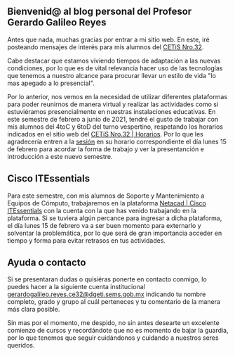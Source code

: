 ## Bienvenid@ al blog personal del Profesor Gerardo Galileo Reyes

Antes que nada, muchas gracias por entrar a mi sitio web. En este, iré posteando mensajes de interés para mis alumnos del [CETiS Nro.32](http://cetis32.edu.mx).

Cabe destacar que estamos viviendo tiempos de adaptación a las nuevas condiciones, por lo que es de vital relevancia hacer uso de las tecnologías que tenemos a nuestro alcance para procurar llevar un estilo de vida "lo mas apegado a lo presencial". 

Por lo anterior, nos vemos en la necesidad de utilizar diferentes plataformas para poder reunirnos de manera virtual y realizar las actividades como si estuviéramos presencialmente en nuestras instalaciones educativas.
En este semestre de febrero a junio de 2021, tendré el gusto de trabajar con mis alumnos del 4toC y 6toD del turno vespertino, respetando los horarios indicados en el sitio web del [CETiS Nro.32 | Horarios](http://cetis32.edu.mx/Horarios.html). Por lo que les agradecería entren a la [sesión](https://meet.google.com/jpc-tcsx-mhp) en su horario correspondiente el día lunes 15 de febrero para acordar la forma de trabajo y ver la presentanción e introducción a este nuevo semestre.

## Cisco ITEssentials

Para este semestre, con mis alumnos de Soporte y Mantenimiento a Equipos de Cómputo, trabajaremos en la plataforma [Netacad | Cisco ITEssentials](https://www.netacad.com) con la cuenta con la que has venido trabajando en la plataforma. Si se tuviera algún percance para ingresar a dicha plataforma, el día lunes 15 de febrero va a ser buen momento para externarlo y solventar la problemática, por lo que será de gran importancia acceder en tiempo y forma para evitar retrasos en tus actividades.

## Ayuda o contacto

Si se presentaran dudas o quisiéras ponerte en contacto conmigo, lo puedes hacer a la siguiente cuenta institucional gerardogalileo.reyes.ce32@dgeti.sems.gob.mx indicando tu nombre completo, grado y grupo al cuál perteneces y tu comentario de la manera más clara posible.

Sin mas por el momento, me despido, no sin antes desearte un excelente comienzo de cursos y recordándote que no es momento de bajar la guardia, por lo que tenemos que seguir cuidándonos y cuidando a nuestros seres queridos.
